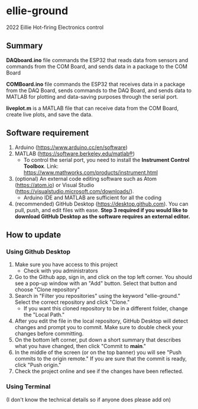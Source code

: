 # ellie-ground
2022 Eillie Hot-firing Electronics control

## Summary
**DAQboard.ino** file commands the ESP32 that reads data from sensors and commands from the COM Board, and sends data in a package to the COM Board

**COMBoard.ino** file commands the ESP32 that receives data in a package from the DAQ  Board, sends commands to the DAQ Board, and sends data to MATLAB for plotting and data-saving purposes through the serial port.

**liveplot.m** is a MATLAB file that can receive data from the COM Board, create live plots, and save the data.

## Software requirement
1. Arduino (https://www.arduino.cc/en/software)
2. MATLAB (https://software.berkeley.edu/matlab®)
    - To control the serial port, you need to install the **Instrument Control Toolbox**. Link: https://www.mathworks.com/products/instrument.html
3. (optional) An external code editing software such as Atom (https://atom.io) or Visual Studio (https://visualstudio.microsoft.com/downloads/).
    - Arduino IDE and MATLAB are sufficient for all the coding
4. (recommended) GitHub Desktop (https://desktop.github.com). You can pull, push, and edit files with ease. **Step 3 required if you would like to download GitHub Desktop as the software requires an external editor.**

## How to update
### Using Github Desktop
1. Make sure you have access to this project
    - Check with you administrators
2. Go to the Github app, sign in, and click on the top left corner. You should see a pop-up window with an "Add" button. Select that button and choose "Clone repository"
3. Search in "Filter you repositories" using the keyword "ellie-ground." Select the correct repository and click "Clone."
    - If you want this cloned repository to be in a different folder, change the "Local Path."
4. After you edit the file in the local repository, GitHub Desktop will detect changes and prompt you to commit. Make sure to double check your changes before committing.
5. On the bottom left corner, put down a short summary that describes what you have changed, then click "Commit to **main**."
6. In the middle of the screen (or on the top banner) you will see "Push commits to the origin remote." If you are sure that the commit is ready, click "Push origin."
6. Check the project online and see if the changes have been reflected.

### Using Terminal
(I don't know the technical details so if anyone does please add on)
